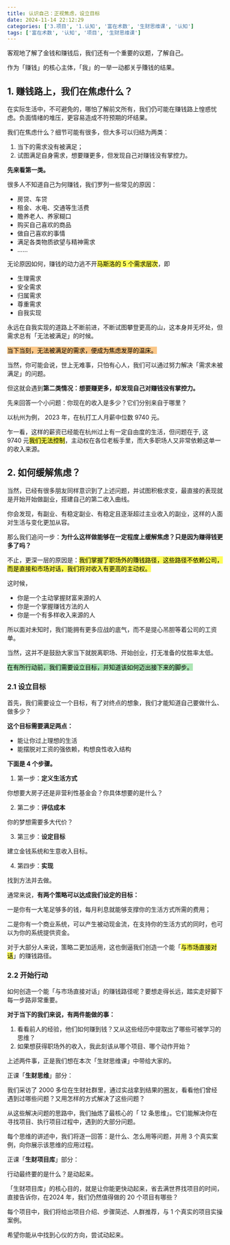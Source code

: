 ```yaml
---
title: 认识自己：正视焦虑，设立目标
date: 2024-11-14 22:12:29
categories: ['3.项目', '1.认知', '富在术数', '生财思维课', '认知']
tags: ['富在术数', '认知', '项目', '生财思维课']
---
```


客观地了解了金钱和赚钱后，我们还有一个重要的议题，了解自己。

作为「赚钱」的核心主体，「我」的一举一动都关乎賺钱的结果。
  
  
## 1. 赚钱路上，我们在焦虑什么？

在实际生活中，不可避免的，哪怕了解前文所有，我们仍可能在赚钱路上惶惑忧虑。负面情绪的堆压，更容易造成不符预期的坏结果。

我们在焦虑什么？细节可能有很多，但大多可以归结为两类：

1. 当下的需求没有被满足；
2. 试图满足自身需求，想要赚更多，但发现自己对赚钱没有掌控力。

**先来看第一类。**

很多人不知道自己为何赚钱，我们罗列一些常见的原因：
- 房贷、车贷
- 租金、水电、交通等生活费
- 贍养老人、养家糊口
- 购买自己喜欢的商品
- 做自己喜欢的事情
- 满足各类物质欲望与精神需求
- ......

无论原因如何，赚钱的动力逃不开<mark style="background: #fefe00A6;">马斯洛的 5 个需求层次</mark>，即
- 生理需求
- 安全需求
- 归属需求
- 尊重需求
- 自我实现

永远在自我实现的道路上不断前进，不断试图攀登更高的山，这本身并无坏处，但需求总有「无法被满足」的时候。

<mark style="background: #fbab4bA6;">当下当刻，无法被满足的需求，便成为焦虑发芽的温床。</mark>

当然，你可能会说，世上无难事，只怕有心人，我们可以通过努力解决「需求未被满足」的问题。

但这就会遇到**第二类情况：想要赚更多，却发现自己对赚钱没有掌控力。**

先来回答一个小问题：你现在的收入是多少？它们分别来自于哪里？

以杭州为例， 2023 年，在杭打工人月薪中位数 9740 元。

乍一看，这样的薪资已经能在杭州过上有一定自由度的生活，但问题在于, 这 9740 元<mark style="background: #fefe00A6;">我们无法控制</mark>，主动权在各位老板手里，而大多职场人又非常依赖这单一的收入来源。
  
  
## 2. 如何缓解焦虑？

当然，已经有很多朋友同样意识到了上述问题，并试图积极求变，最直接的表现就是开始开始做副业，搭建自己的第二收入曲线。

你会发现，有副业、有稳定副业、有稳定且逐渐超过主业收入的副业，这样的人面对生活与变化更加从容。

那么我们追问一步：**为什么这样做能够在一定程度上缓解焦虑？只是因为赚得钱更多了吗？**

不止，更深一层的原因是：<mark style="background: #fefe00A6;">我们掌握了职场外的賺钱路径，这些路径不依赖公司，而是直接和市场对话，我们将对收入有更高的主动权。</mark>

这时候，
- 你是一个主动掌握财富来源的人
- 你是一个掌握赚钱方法的人
- 你是一个有多样收入来源的人

所以面对未知时，我们能拥有更多应战的底气，而不是提心吊胆等着公司的工资单。

当然，这并不是鼓励大家当下就脱离职场、开始创业，打无准备的仗胜率太低。

<mark style="background: #83d98fA6;">在有所行动前，我们需要设立目标，并知道该如何迈出接下来的脚步。</mark>
  
  
### 2.1 设立目标

首先，我们需要设立一个目标，有了对终点的想象，我们才能知道自己要做什么、做多少？

**这个目标需要满足两点：**
- 能让你过上理想的生活
- 能摆脱对工资的强依赖，构想良性收入结构

**下面是 4 个步骤。**

1. 第一步：**定义生活方式**

你想要大房子还是非营利性基金会？你具体想要的是什么？

2. 第二步：**评估成本**

你的梦想需要多大代价？

3. 第三步：**设定目标**

建立金钱系统和生意收入目标。

4. 第四步：**实现**

找到方法并去做。

通常来说，**有两个策略可以达成我们设定的目标：**

一是你有一大笔足够多的钱，每月利息就能够支撑你的生活方式所需的费用；

二是你有一个商业系统，可以产生被动现金流，在支持你的生活方式的同时，也可以为你的系统提供资金。

对于大部分人来说，策略二更加适用，这也倒逼我们创造一个能「<mark style="background: #fefe00A6;">与市场直接对话</mark>」的赚钱路径。
  
  
### 2.2 开始行动

如何创造一个能「与市场直接对话」的赚钱路径呢？要想走得长远，踏实走好脚下每一步路非常重要。

**对于当下的我们来说，有两件能做的事：**

1. 看看前人的经验，他们如何赚到钱？又从这些经历中提取出了哪些可被学习的思维？
2. 如果想获得职场外的收入，我此刻该从哪个项目、哪个动作开始？

上述两件事，正是我们想在本次「生财思维课」中带给大家的。

正课「**生财思维**」部分：

我们采访了 2000 多位在生财社群里，通过实战拿到结果的圈友，看看他们曾经遇到过哪些问题？又用怎样的方式解决了这些问题？

从这些解决问题的思路中，我们抽炼了最核心的「 12 条思维」。它们能解决你在寻找项目、执行项目过程中，遇到的大部分问题。

每个思维的讲述中，我们将逐一回答：是什么、怎么用等问题，并用 3 个真实案例，向你展示该思维的应用过程。

正课「**生财项目库**」部分：

行动最终要的是什么？是动起来。

「生财项目库」的核心目的，就是让你能更快动起来，省去满世界找项目的时间，直接告诉你，在2024 年，我们仍然值得做的 20 个项目有哪些？

每个项目中，我们将给出项目介绍、步骤简述、人群推荐，与 1 个真实的项目实操案例。

希望你能从中找到心仪的方向，尝试动起来。
